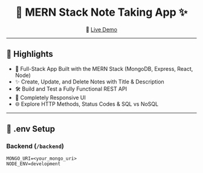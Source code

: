 <h1 align="center">📝 MERN Stack Note Taking App ✨</h1>

<p align="center">
  🔗 <a href="https://noteboard-3.onrender.com/">Live Demo</a>
</p>

---

## 🌟 Highlights

- 🧱 Full-Stack App Built with the MERN Stack (MongoDB, Express, React, Node)
- ✨ Create, Update, and Delete Notes with Title & Description
- 🛠️ Build and Test a Fully Functional REST API
- 🚀 Completely Responsive UI
- 🌐 Explore HTTP Methods, Status Codes & SQL vs NoSQL
  
  

---

## 🧪 .env Setup

### Backend (`/backend`)

```env
MONGO_URI=<your_mongo_uri>
NODE_ENV=development
